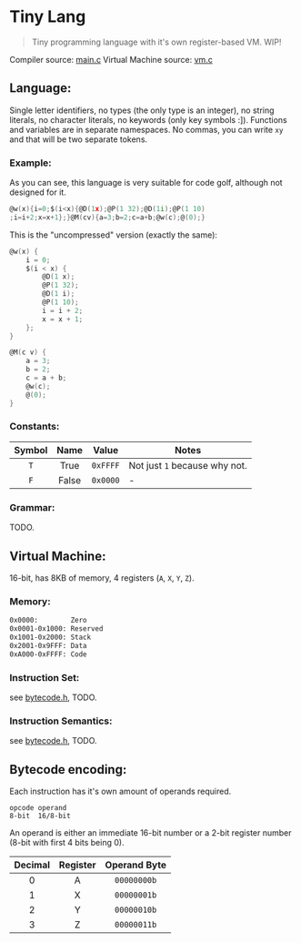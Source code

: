 # Tiny Lang

> Tiny programming language with it's own register-based VM. WIP!

Compiler source: [main.c](main.c)
Virtual Machine source: [vm.c](vm.c)

## Language:

Single letter identifiers, no types (the only type is an integer),
no string literals, no character literals, no keywords (only key
symbols :]). Functions and variables are in separate namespaces.
No commas, you can write `xy` and that will be two separate tokens.

### Example:

As you can see, this language is very suitable for code golf,
although not designed for it.
```go
@w(x){i=0;$(i<x){@D(1x);@P(1 32);@D(1i);@P(1 10)
;i=i+2;x=x+1};}@M(cv){a=3;b=2;c=a+b;@w(c);@(0);}
```

This is the "uncompressed" version (exactly the same):
```go
@w(x) {
    i = 0;
    $(i < x) {
        @D(1 x);
        @P(1 32);
        @D(1 i);
        @P(1 10);
        i = i + 2;
        x = x + 1;
    };
}

@M(c v) {
    a = 3;
    b = 2;
    c = a + b;
    @w(c);
    @(0);
}
```

### Constants:

Symbol | Name |  Value  | Notes
:-----:|:----:|:-------:|-------
  `T`  | True | `0xFFFF`| Not just `1` because why not.
  `F`  | False| `0x0000`| -

### Grammar:
TODO.

## Virtual Machine:

16-bit, has 8KB of memory, 4 registers (`A`, `X`, `Y`, `Z`).

### Memory:
```bash
0x0000:        Zero
0x0001-0x1000: Reserved
0x1001-0x2000: Stack
0x2001-0x9FFF: Data
0xA000-0xFFFF: Code
```

### Instruction Set:
see [bytecode.h](bytecode.h), TODO.

### Instruction Semantics:
see [bytecode.h](bytecode.h), TODO.

## Bytecode encoding:

Each instruction has it's own amount of operands required.
```
opcode operand
8-bit  16/8-bit
```
An operand is either an immediate 16-bit number or a
2-bit register number (8-bit with first 4 bits being 0).

 Decimal | Register | Operand Byte
:-------:|:--------:|:-----------:
    0    |     A    |  `00000000b`
    1    |     X    |  `00000001b`
    2    |     Y    |  `00000010b`
    3    |     Z    |  `00000011b`
